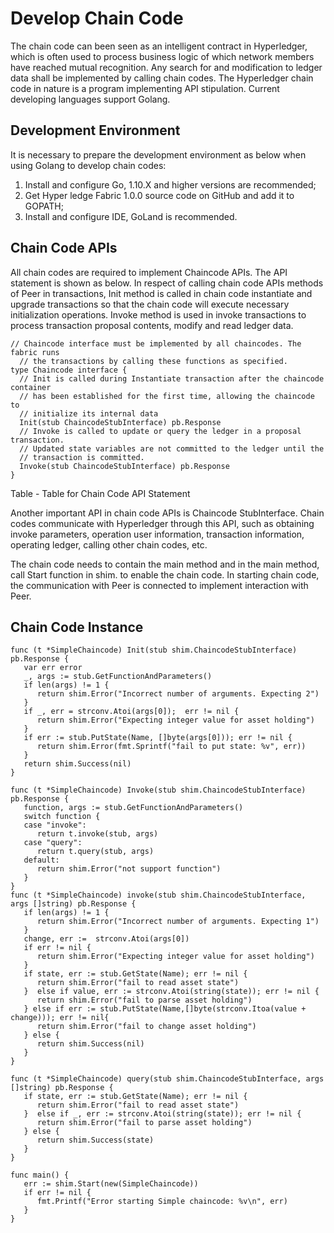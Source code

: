 # Develop Chain Code
The chain code can been seen as an intelligent contract in Hyperledger, which is often used to process business logic of which network members have reached mutual recognition. Any search for and modification to ledger data shall be implemented by calling chain codes. The Hyperledger chain code in nature is a program implementing API stipulation. Current developing languages support Golang.

## Development Environment
It is necessary to prepare the development environment as below when using Golang to develop chain codes:
1.	Install and configure Go, 1.10.X and higher versions are recommended;
2.	Get Hyper ledge Fabric 1.0.0 source code on GitHub and add it to GOPATH;
3.	Install and configure IDE, GoLand is recommended.

## Chain Code APIs
All chain codes are required to implement Chaincode APIs. The API statement is shown as below. In respect of calling chain code APIs methods of Peer in transactions, Init method is called in chain code instantiate and upgrade transactions so that the chain code will execute necessary initialization operations. Invoke method is used in invoke transactions to process transaction proposal contents, modify and read ledger data.
  
 ```
// Chaincode interface must be implemented by all chaincodes. The fabric runs
   // the transactions by calling these functions as specified.
type Chaincode interface {
   // Init is called during Instantiate transaction after the chaincode container
   // has been established for the first time, allowing the chaincode to
   // initialize its internal data
   Init(stub ChaincodeStubInterface) pb.Response
   // Invoke is called to update or query the ledger in a proposal transaction.
   // Updated state variables are not committed to the ledger until the
   // transaction is committed.
   Invoke(stub ChaincodeStubInterface) pb.Response
}
```

Table - Table for Chain Code API Statement

Another important API in chain code APIs is Chaincode StubInterface. Chain codes communicate with Hyperledger through this API, such as obtaining invoke parameters, operation user information, transaction information, operating ledger, calling other chain codes, etc.

The chain code needs to contain the main method and in the main method, call Start function in shim. to enable the chain code. In starting chain code, the communication with Peer is connected to implement interaction with Peer.

## Chain Code Instance

```
func (t *SimpleChaincode) Init(stub shim.ChaincodeStubInterface) pb.Response {
   var err error
   _, args := stub.GetFunctionAndParameters()
   if len(args) != 1 {
      return shim.Error("Incorrect number of arguments. Expecting 2")
   }
   if _, err = strconv.Atoi(args[0]);  err != nil {
      return shim.Error("Expecting integer value for asset holding")
   }
   if err := stub.PutState(Name, []byte(args[0])); err != nil {
      return shim.Error(fmt.Sprintf("fail to put state: %v", err))
   }
   return shim.Success(nil)
}
```

```
func (t *SimpleChaincode) Invoke(stub shim.ChaincodeStubInterface) pb.Response {
   function, args := stub.GetFunctionAndParameters()
   switch function {
   case "invoke":
      return t.invoke(stub, args)
   case "query":
      return t.query(stub, args)
   default:
      return shim.Error("not support function")
   }
}
func (t *SimpleChaincode) invoke(stub shim.ChaincodeStubInterface, args []string) pb.Response {
   if len(args) != 1 {
      return shim.Error("Incorrect number of arguments. Expecting 1")
   }
   change, err :=  strconv.Atoi(args[0])
   if err != nil {
      return shim.Error("Expecting integer value for asset holding")
   }
   if state, err := stub.GetState(Name); err != nil {
      return shim.Error("fail to read asset state")
   }  else if value, err := strconv.Atoi(string(state)); err != nil {
      return shim.Error("fail to parse asset holding")
   } else if err := stub.PutState(Name,[]byte(strconv.Itoa(value + change))); err != nil{
      return shim.Error("fail to change asset holding")
   } else {
      return shim.Success(nil)
   }
}
```

```
func (t *SimpleChaincode) query(stub shim.ChaincodeStubInterface, args []string) pb.Response {
   if state, err := stub.GetState(Name); err != nil {
      return shim.Error("fail to read asset state")
   }  else if _, err := strconv.Atoi(string(state)); err != nil {
      return shim.Error("fail to parse asset holding")
   } else {
      return shim.Success(state)
   }
}
```

```
func main() {
   err := shim.Start(new(SimpleChaincode))
   if err != nil {
      fmt.Printf("Error starting Simple chaincode: %v\n", err)
   }
}
```

